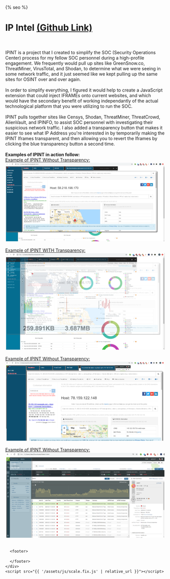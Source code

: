 <html lang="{{ site.lang | default: "en-US" }}">
  <head>
    <meta charset="utf-8">
    <meta http-equiv="X-UA-Compatible" content="chrome=1">

{% seo %}
    <meta name="viewport" content="width=device-width">
    <!--[if lt IE 9]>
    <script src="//html5shiv.googlecode.com/svn/trunk/html5.js"></script>
    <![endif]-->
    <title>🔒🛡️ Jacob Kelley's Github 🛡️🔒</title>
  </head>
  <body>
    <div class="wrapper">
      <h1>IP Intel <a href="https://github.com/exaybachay-ak/IPINT">(Github Link)</a></h1>
        <br /><br />
        IPINT is a project that I created to simplify the SOC (Security Operations Center) process for my fellow SOC personnel during a high-profile engagement.  We frequently would pull up sites like GreenSnow.co, ThreatMiner, VirusTotal, and Shodan, to determine what we were seeing in some network traffic, and it just seemed like we kept pulling up the same sites for OSINT over and over again. <br /><br />
        In order to simplify everything, I figured it would help to create a JavaScript extension that could inject IFRAMEs onto current websites, and which would have the secondary benefit of working independantly of the actual technological platform that you were utilizing to run the SOC.<br /><br />
        IPINT pulls together sites like Censys, Shodan, ThreatMiner, ThreatCrowd, AlienVault, and IPINFO, to assist SOC personnel with investigating their suspicious network traffic.  I also added a transparency button that makes it easier to see what IP Address you're interested in by temporarily making the IPINT Iframes transparent, and then allowing you to revert the Iframes by clicking the blue transparency button a second time.<br /><br />
      <b>Examples of IPINT in action follow:</b><br />
      <u>Example of IPINT Without Transparency:</u><br />
      <img src="/assets/images/ELK_Platform_IPINT_Full.png" /><br /><br />
      <u>Example of IPINT WITH Transparency:</u><br />
      <img src="/assets/images/ELK_Platform_IPINT_1_trans.png" /><br /><br />
      <u>Example of IPINT Without Transparency:</u><br />
      <img src="/assets/images/Fidelis_Platform_IPINT_1_Full.png" /><br /><br />
      <u>Example of IPINT Without Transparency:</u><br />
      <img src="/assets/images/Fidelis_Platform_IPINT_1_trans.png" /><br /><br />
            
      
      <footer>

      </footer>
    </div>
    <script src="{{ '/assets/js/scale.fix.js' | relative_url }}"></script>

  </body>
</html>
